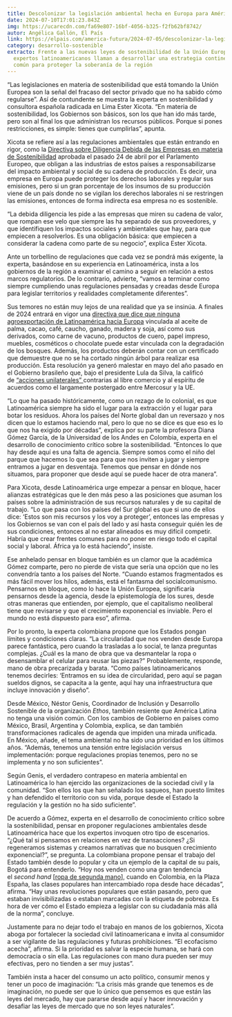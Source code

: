 ```yaml
---
title: Descolonizar la legislación ambiental hecha en Europa para América Latina
date: 2024-07-10T17:01:23.843Z
img: https://ucarecdn.com/fa69e807-16bf-4056-b325-f2fb62bf8742/
autor: Angélica Gallón, El País
link: https://elpais.com/america-futura/2024-07-05/descolonizar-la-legislacion-ambiental-hecha-en-europa-para-america-latina.html
category: desarrollo-sostenible
extracto: Frente a las nuevas leyes de sostenibilidad de la Unión Europea,
  expertos latinoamericanos llaman a desarrollar una estrategia continental en
  común para proteger la soberanía de la región
---
```

“Las legislaciones en materia de sostenibilidad que está tomando la Unión Europea son la señal del fracaso del sector privado que no ha sabido cómo regularse”. Así de contundente se muestra la experta en sostenibilidad y consultora española radicada en Lima Ester Xicota. “En materia de sostenibilidad, los Gobiernos son básicos, son los que han ido más tarde, pero son al final los que administran los recursos públicos. Porque si pones restricciones, es simple: tienes que cumplirlas”, apunta.

Xicota se refiere así a las regulaciones ambientales que están entrando en rigor, como la [Directiva sobre Diligencia Debida de las Empresas en materia de Sostenibilidad](https://elpais.com/economia/2023-12-14/la-ue-acuerda-reforzar-la-responsabilidad-corporativa-de-las-grandes-empresas-en-derechos-humanos-y-medio-ambiente.html) aprobada el pasado 24 de abril por el Parlamento Europeo, que obligan a las industrias de estos países a responsabilizarse del impacto ambiental y social de su cadena de producción. Es decir, una empresa en Europa puede proteger los derechos laborales y regular sus emisiones, pero si un gran porcentaje de los insumos de su producción viene de un país donde no se vigilan los derechos laborales ni se restringen las emisiones, entonces de forma indirecta esa empresa no es sostenible.

“La debida diligencia les pide a las empresas que miren su cadena de valor, que rompan ese velo que siempre las ha separado de sus proveedores, y que identifiquen los impactos sociales y ambientales que hay, para que empiecen a resolverlos. Es una obligación básica: que empiecen a considerar la cadena como parte de su negocio”, explica Ester Xicota.

Ante un torbellino de regulaciones que cada vez se pondrá más exigente, la experta, basándose en su experiencia en Latinoamérica, insta a los gobiernos de la región a examinar el camino a seguir en relación a estos marcos regulatorios. De lo contrario, advierte, “vamos a terminar como siempre cumpliendo unas regulaciones pensadas y creadas desde Europa para legislar territorios y realidades completamente diferentes”.

Sus temores no están muy lejos de una realidad que ya se insinúa. A finales de 2024 entrará en vigor una [directiva que dice que ninguna agroexportación de Latinoamérica hacia Europa](https://elpais.com/america-futura/2024-03-20/la-ue-llega-a-sudamerica-para-calmar-los-animos-ante-la-controvertida-ley-antideforestacion.html) vinculada al aceite de palma, cacao, café, caucho, ganado, madera y soja, así como sus derivados, como carne de vacuno, productos de cuero, papel impreso, muebles, cosméticos o chocolate puede estar vinculada con la degradación de los bosques. Además, los productos deberán contar con un certificado que demuestre que no se ha cortado ningún árbol para realizar esa producción. Esta resolución ya generó malestar en mayo del año pasado en el Gobierno brasileño que, bajo el presidente Lula da Silva, la calificó de [“acciones unilaterales” ](https://elpais.com/internacional/2023-08-09/lula-acusa-a-la-ue-de-disfrazar-medidas-proteccionistas-como-preocupacion-ambiental.html)contrarias al libre comercio y al espíritu de acuerdos como el largamente postergado entre Mercosur y la UE.

“Lo que ha pasado históricamente, como un rezago de lo colonial, es que Latinoamérica siempre ha sido el lugar para la extracción y el lugar para botar los residuos. Ahora los países del Norte global dan un reversazo y nos dicen que lo estamos haciendo mal, pero lo que no se dice es que eso es lo que nos ha exigido por décadas”, explica por su parte la profesora Diana Gómez García, de la Universidad de los Andes en Colombia, experta en el desarrollo de conocimiento crítico sobre la sostenibilidad. “Entonces lo que hay desde aquí es una falta de agencia. Siempre somos como el niño del parque que hacemos lo que sea para que nos inviten a jugar y siempre entramos a jugar en desventaja. Tenemos que pensar en dónde nos situamos, para proponer que desde aquí se puede hacer de otra manera”.

Para Xicota, desde Latinoamérica urge empezar a pensar en bloque, hacer alianzas estratégicas que le den más peso a las posiciones que asuman los países sobre la administración de sus recursos naturales y de su capital de trabajo. “Lo que pasa con los países del Sur global es que si uno de ellos dice: ‘Estos son mis recursos y los voy a proteger’, entonces las empresas y los Gobiernos se van con el país del lado y así hasta conseguir quién les de sus condiciones, entonces al no estar alineados es muy difícil competir. Habría que crear frentes comunes para no poner en riesgo todo el capital social y laboral. África ya lo está haciendo”, insiste.

Ese anhelado pensar en bloque también es un clamor que la académica Gómez comparte, pero no pierde de vista que sería una opción que no les convendría tanto a los países del Norte. “Cuando estamos fragmentados es más fácil mover los hilos, además, está el fantasma del socialcomunismo. Pensarnos en bloque, como lo hace la Unión Europea, significaría pensarnos desde la agencia, desde la epistemología de los sures, desde otras maneras que entienden, por ejemplo, que el capitalismo neoliberal tiene que revisarse y que el crecimiento exponencial es inviable. Pero el mundo no está dispuesto para eso”, afirma.

Por lo pronto, la experta colombiana propone que los Estados pongan límites y condiciones claras. “La circularidad que nos venden desde Europa parece fantástica, pero cuando la trasladas a lo social, te lanza preguntas complejas. ¿Cuál es la mano de obra que va desmantelar la ropa o desensamblar el celular para reusar las piezas?” Probablemente, responde, mano de obra precarizada y barata. “Como países latinoamericanos tenemos decirles: ‘Entramos en su idea de circularidad, pero aquí se pagan sueldos dignos, se capacita a la gente, aquí hay una infraestructura que incluye innovación y diseño”.

Desde México, Néstor Genis, Coordinador de Inclusión y Desarrollo Sostenible de la organización *Ethos*, también resiente que América Latina no tenga una visión común. Con los cambios de Gobierno en países como México, Brasil, Argentina y Colombia, explica, se dan también transformaciones radicales de agenda que impiden una mirada unificada. En México, añade, el tema ambiental no ha sido una prioridad en los últimos años. “Además, tenemos una tensión entre legislación versus implementación: porque regulaciones propias tenemos, pero no se implementa y no son suficientes”.

Según Genis, el verdadero contrapeso en materia ambiental en Latinoamérica lo han ejercido las organizaciones de la sociedad civil y la comunidad. “Son ellos los que han señalado los saqueos, han puesto límites y han defendido el territorio con su vida, porque desde el Estado la regulación y la gestión no ha sido suficiente”.

De acuerdo a Gómez, experta en el desarrollo de conocimiento crítico sobre la sostenibilidad, pensar en proponer regulaciones ambientales desde Latinoamérica hace que los expertos invoquen otro tipo de escenarios. “¿Qué tal si pensamos en relaciones en vez de transacciones? ¿Si regeneramos sistemas y creamos narrativas que no busquen crecimiento exponencial?”, se pregunta. La colombiana propone pensar el trabajo del Estado también desde lo popular y cita un ejemplo de la capital de su país, Bogotá para entenderlo. “Hoy nos venden como una gran tendencia el *second hand* [[ropa de segunda mano](https://elpais.com/economia/negocios/2024-03-23/los-jovenes-revolucionan-el-consumo-de-moda-la-ropa-de-segunda-mano-conquista-el-escaparate.html)], cuando en Colombia, en la Plaza España, las clases populares han intercambiado ropa desde hace décadas”, afirma. “Hay unas revoluciones populares que están pasando, pero que estaban invisibilizadas o estaban marcadas con la etiqueta de pobreza. Es hora de ver cómo el Estado empieza a legislar con su ciudadanía más allá de la norma”, concluye.

Justamente para no dejar todo el trabajo en manos de los gobiernos, Xicota aboga por fortalecer la sociedad civil latinoamericana e invita al consumidor a ser vigilante de las regulaciones y futuras prohibiciones. “El ecofacismo acecha”, afirma. Si la prioridad es salvar la especie humana, se hará con democracia o sin ella. Las regulaciones con mano dura pueden ser muy efectivas, pero no tienden a ser muy justas”.

También insta a hacer del consumo un acto político, consumir menos y tener un poco de imaginación: “La crisis más grande que tenemos es de imaginación, no puede ser que lo único que pensemos es que están las leyes del mercado, hay que pararse desde aquí y hacer innovación y desafiar las leyes de mercado que no son leyes naturales”.